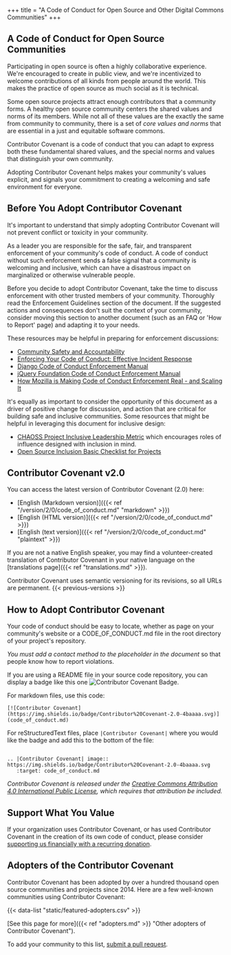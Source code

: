 +++
title = "A Code of Conduct for Open Source and Other Digital Commons Communities"
+++

## A Code of Conduct for Open Source Communities

Participating in open source is often a highly collaborative experience. We're encouraged to create in public view, and we're incentivized to welcome contributions of all kinds from people around the world. This makes the practice of open source as much social as it is technical.

Some open source projects attract enough contributors that a community forms. A healthy open source community centers the shared values and norms of its members. While not all of these values are the exactly the same from community to community, there is a set of _core values and norms_ that are essential in a just and equitable software commons.

Contributor Covenant is a code of conduct that you can adapt to express both these fundamental shared values, and the special norms and values that distinguish your own community. 

Adopting Contributor Covenant helps makes your community's values explicit, and signals your commitment to creating a welcoming and safe environment for everyone.

## Before You Adopt Contributor Covenant

It's important to understand that simply adopting Contributor Covenant will not prevent conflict or toxicity in your community.

As a leader you are responsible for the safe, fair, and transparent enforcement of your community's code of conduct. A code of conduct without such enforcement sends a false signal that a community is welcoming and inclusive, which can have a disastrous impact on marginalized or otherwise vulnerable people.

Before you decide to adopt Contributor Covenant, take the time to discuss enforcement with other trusted members of your community. Thoroughly read the Enforcement Guidelines section of the document. If the suggested actions and consequences don't suit the context of your community, consider moving this section to another document (such as an FAQ or 'How to Report' page) and adapting it to your needs.

These resources may be helpful in preparing for enforcement discussions:

- [Community Safety and Accountability](http://safetyfirstpdx.org)
- [Enforcing Your Code of Conduct: Effective Incident Response](https://www.slideshare.net/aeschright/enforcing-your-code-of-conduct-effective-incident-response)
- [Django Code of Conduct Enforcement Manual](https://www.djangoproject.com/conduct/enforcement-manual/)
- [jQuery Foundation Code of Conduct Enforcement Manual](https://js.foundation/community/code-of-conduct/enforcement)
- [How Mozilla is Making Code of Conduct Enforcement Real - and Scaling It](https://medium.com/mozilla-open-innovation/how-were-making-code-of-conduct-enforcement-real-and-scaling-it-3e382cf94415)

It's equally as important to consider the opportunity of this document as a driver of positive change for discussion, and action that are critical for building safe and inclusive communities. Some resources that might be helpful in leveraging this document for inclusive design:

- [CHAOSS Project Inclusive Leadership Metric](https://chaoss.community/metric-inclusive-leadership/) which encourages roles of influence designed with inclusion in mind.
- [Open Source Inclusion Basic Checklist for Projects](https://github.com/mozilla/inclusion/blob/master/evaluation_tools/governance-basic.md)


## Contributor Covenant v2.0

You can access the latest version of Contributor Covenant (2.0) here:

- [English (Markdown version)]({{< ref "/version/2/0/code_of_conduct.md" "markdown" >}})
- [English (HTML version)]({{< ref "/version/2/0/code_of_conduct.md" >}})
- [English (text version)]({{< ref "/version/2/0/code_of_conduct.md" "plaintext" >}})

If you are not a native English speaker, you may find a volunteer-created translation of Contributor Covenant in your native language on the [translations page]({{< ref "translations.md" >}}).

Contributor Covenant uses semantic versioning for its revisions, so all URLs are permanent.
{{< previous-versions >}}

## How to Adopt Contributor Covenant

Your code of conduct should be easy to locate, whether as page on your community's website or a CODE_OF_CONDUCT.md file in the root directory of your project's repository. 

*You must add a contact method to the placeholder in the document* so that people know how to report violations. 

If you are using a README file in your source code repository, you can display a badge like this one ![Contributor Covenant Badge](https://img.shields.io/badge/Contributor%20Covenant-2.0-4baaaa.svg).

For markdown files, use this code:
```
[![Contributor Covenant](https://img.shields.io/badge/Contributor%20Covenant-2.0-4baaaa.svg)](code_of_conduct.md)
```
For reStructuredText files, place `|Contributor Covenant|` where you would like the badge and add this to the bottom of the file:
```

.. |Contributor Covenant| image:: https://img.shields.io/badge/Contributor%20Covenant-2.0-4baaaa.svg
   :target: code_of_conduct.md
```

*Contributor Covenant is released under the [Creative Commons Attribution 4.0 International Public License](https://github.com/ContributorCovenant/contributor_covenant/blob/release/LICENSE.md), which requires that attribution be included.*

## Support What You Value

If your organization uses Contributor Covenant, or has used Contributor Covenant in the creation of its own code of conduct, please consider [supporting us financially with a recurring donation](https://opencollective.com/contributor-covenant/contribute).

## Adopters of the Contributor Covenant

Contributor Covenant has been adopted by over a hundred thousand open source communities and projects since 2014.
Here are a few well-known communities using Contributor Covenant:

{{< data-list "static/featured-adopters.csv" >}}

[See this page for more]({{< ref "adopters.md" >}} "Other adopters of Contributor Covenant").

To add your community to this list, [submit a pull
request](https://github.com/ContributorCovenant/contributor_covenant/blob/release/README.md#registering-your-community-as-an-adopter "Contributor Covenant source code").
